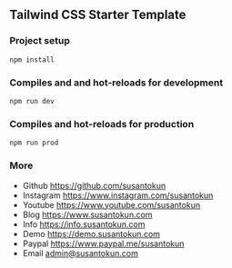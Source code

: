 ## Tailwind CSS Starter Template

### Project setup
```
npm install
```

### Compiles and and hot-reloads for development
```
npm run dev
```

### Compiles and hot-reloads for production
```
npm run prod
```

### More
- Github https://github.com/susantokun
- Instagram https://www.instagram.com/susantokun
- Youtube https://www.youtube.com/susantokun
- Blog https://www.susantokun.com
- Info https://info.susantokun.com
- Demo https://demo.susantokun.com
- Paypal https://www.paypal.me/susantokun
- Email admin@susantokun.com